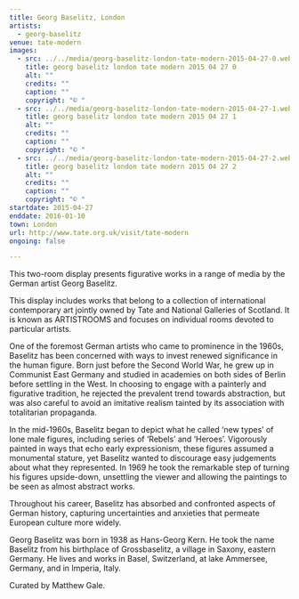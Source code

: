 ```yaml
---
title: Georg Baselitz, London
artists:
  - georg-baselitz
venue: tate-modern
images:
  - src: ../../media/georg-baselitz-london-tate-modern-2015-04-27-0.webp
    title: georg baselitz london tate modern 2015 04 27 0
    alt: ""
    credits: ""
    caption: ""
    copyright: "© "
  - src: ../../media/georg-baselitz-london-tate-modern-2015-04-27-1.webp
    title: georg baselitz london tate modern 2015 04 27 1
    alt: ""
    credits: ""
    caption: ""
    copyright: "© "
  - src: ../../media/georg-baselitz-london-tate-modern-2015-04-27-2.webp
    title: georg baselitz london tate modern 2015 04 27 2
    alt: ""
    credits: ""
    caption: ""
    copyright: "© "
startdate: 2015-04-27
enddate: 2016-01-10
town: London
url: http://www.tate.org.uk/visit/tate-modern
ongoing: false

---
```


This two-room display presents figurative works in a range of media by the German artist Georg Baselitz.

This display includes works that belong to a collection of international contemporary art jointly owned by Tate and National Galleries of Scotland. It is known as ARTISTROOMS and focuses on individual rooms devoted to particular artists.

One of the foremost German artists who came to prominence in the 1960s, Baselitz has been concerned with ways to invest renewed significance in the human figure. Born just before the Second World War, he grew up in Communist East Germany and studied in academies on both sides of Berlin before settling in the West. In choosing to engage with a painterly and figurative tradition, he rejected the prevalent trend towards abstraction, but was also careful to avoid an imitative realism tainted by its association with totalitarian propaganda.

In the mid-1960s, Baselitz began to depict what he called ‘new types’ of lone male figures, including series of ‘Rebels’ and ‘Heroes’. Vigorously painted in ways that echo early expressionism, these figures assumed a monumental stature, yet Baselitz wanted to discourage easy judgements about what they represented. In 1969 he took the remarkable step of turning his figures upside-down, unsettling the viewer and allowing the paintings to be seen as almost abstract works.

Throughout his career, Baselitz has absorbed and confronted aspects of German history, capturing uncertainties and anxieties that permeate European culture more widely.

Georg Baselitz was born in 1938 as Hans-Georg Kern. He took the name Baselitz from his birthplace of Grossbaselitz, a village in Saxony, eastern Germany. He lives and works in Basel, Switzerland, at lake Ammersee, Germany, and in Imperia, Italy.

Curated by Matthew Gale.